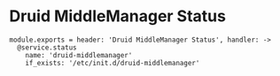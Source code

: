 
# Druid MiddleManager Status

    module.exports = header: 'Druid MiddleManager Status', handler: ->
      @service.status
        name: 'druid-middlemanager'
        if_exists: '/etc/init.d/druid-middlemanager'

